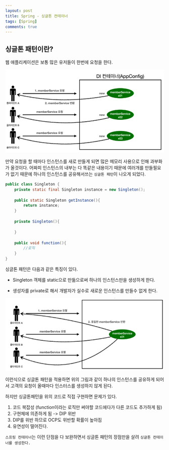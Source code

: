 ```yaml
---
layout: post
title: Spring - 싱글톤 컨테이너
tags: [Spring]
comments: true
---
```


## 싱글톤 패턴이란?

웹 애플리케이션은 보통 많은 유저들이 한번에 요청을 한다.

![singleton1](/assets/img/sigleton.PNG)

만약 요청을 할 때마다 인스턴스를 새로 만들게 되면 많은 메모리 사용으로 인해 과부화가 올것이다. 어짜피 인스턴스의 내부는 다 똑같은 내용이기 때문에 여러개를 만들필요가 없기 때문에 하나의 인스턴스를 공유해서쓰는 `싱글톤 패턴`이 나오게 되었다.

```java
public class Singleton {
    private static final Singleton instance = new Singleton();
    
    public static Singleton getInstance(){
        return instance;
    }
    
    private Singleton(){
        
    }
    
    public void function(){
        //로직
    }
}

```

싱글톤 패턴은 다음과 같은 특징이 있다.

- Singleton 객체를 static으로 만듦으로써 하나의 인스턴스만을 생성하게 한다.
  
- 생성자를 private로 해서 개발자가 실수로 새로운 인스턴스를 만들수 없게 한다.

![singleton2](/assets/img/singleton2.PNG)

이런식으로 싱글톤 패턴을 적용하면 위의 그림과 같이 하나의 인스턴스를 공유하게 되어서 고객의 요청이 올때마다 인스터스를 생성하지 않게 된다.

하지만 싱글톤패턴을 위의 코드로 직접 구현하면 문제가 있다.

1. 코드 복잡성 (function이라는 로직만 써야할 코드에다가 다른 코드도 추가하게 됨)
2. 구현체에 의존하게 됨 -> DIP 위반
3. DIP를 위반 하므로 OCP도 위반할 확률이 높아짐
4. 유연성이 떨어진다.

`스프링 컨테이너`는 이런 단점을 다 보완하면서 싱글톤 패턴의 장점만을 살려 `싱글톤 컨테이너를 생성한다.`


  
